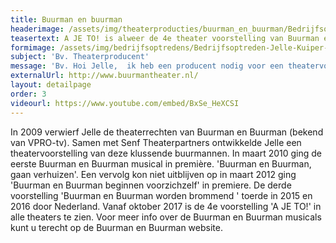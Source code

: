 ```yaml
---
title: Buurman en buurman
headerimage: /assets/img/theaterproducties/buurman_en_buurman/Bedrijfsoptreden-buurmanbuurman-Jelle-Kuiper-3.jpg
teasertext: A JE TO! is alweer de 4e theater voorstelling van Buurman en Buurman.
formimage: /assets/img/bedrijfsoptredens/Bedrijfsoptreden-Jelle-Kuiper-fakespeech.jpg
subject: 'Bv. Theaterproducent'
message: 'Bv. Hoi Jelle,  ik heb een producent nodig voor een theatervoorstelling die ik op aan het zetten ben. Wil je een keertje koffie drinken? Groetjes, Charlotte'
externalUrl: http://www.buurmantheater.nl/
layout: detailpage
order: 3
videourl: https://www.youtube.com/embed/BxSe_HeXCSI
---
```


In 2009 verwierf Jelle de theaterrechten van Buurman en Buurman (bekend van VPRO-tv). Samen met Senf Theaterpartners ontwikkelde Jelle een theatervoorstelling van deze klussende buurmannen. In maart 2010 ging de eerste Buurman en Buurman musical in première. 'Buurman en Buurman, gaan verhuizen'. Een vervolg kon niet uitblijven op in maart 2012 ging 'Buurman en Buurman beginnen voorzichzelf' in premiere. De derde voorstelling 'Buurman en Buurman worden brommend ' toerde in 2015 en 2016 door Nederland. Vanaf oktober 2017 is de 4e voorstelling 'A JE TO!' in alle theaters te zien. Voor meer info over de Buurman en Buurman musicals kunt u terecht op de Buurman en Buurman website.